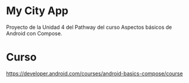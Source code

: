 # My City App
Proyecto de la Unidad 4 del Pathway del curso Aspectos básicos de Android con Compose.

# Curso
https://developer.android.com/courses/android-basics-compose/course
